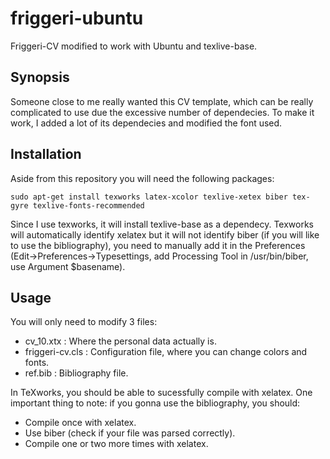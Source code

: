 # friggeri-ubuntu
Friggeri-CV modified to work with Ubuntu and texlive-base.

## Synopsis
Someone close to me really wanted this CV template, which can be really complicated to use due the excessive number of dependecies. To make it work, I added a lot of its dependecies and modified the font used. 

## Installation
Aside from this repository you will need the following packages:

    sudo apt-get install texworks latex-xcolor texlive-xetex biber tex-gyre texlive-fonts-recommended

Since I use texworks, it will install texlive-base as a dependecy. Texworks will automatically identify xelatex but it will not identify biber (if you will like to use the bibliography), you need to manually add it in the Preferences (Edit->Preferences->Typesettings, add Processing Tool in /usr/bin/biber, use Argument $basename). 

## Usage
You will only need to modify 3 files:

- cv_10.xtx : Where the personal data actually is.
- friggeri-cv.cls : Configuration file, where you can change colors and fonts.
- ref.bib : Bibliography file.

In TeXworks, you should be able to sucessfully compile with xelatex. One important thing to note: if you gonna use the bibliography, you should:

- Compile once with xelatex.
- Use biber (check if your file was parsed correctly).
- Compile one or two more times with xelatex.
